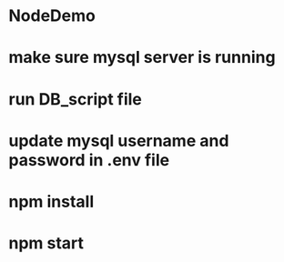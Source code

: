 # NodeDemo
# make sure mysql server is running
# run DB_script file
# update mysql username and password in .env file
# npm install
# npm start